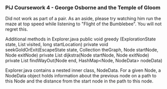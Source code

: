 ### PiJ Coursework 4 - George Osborne and the Temple of Gloom
Did not work as part of a pair.
As an aside, please try watching him run the maze at top speed while listening
to "Flight of the Bumblebee". You will not regret this.

Additional methods in Explorer.java
public void greedy (ExplorationState state, List<NodeStatus> visited, long startLocation)
private void seekGoldOrExit(EscapeState state, Collection<Node> theGraph, Node startNode, Node exitNode)
private List<Node> dijkstra(Node startNode, Node exitNode)
private List<Node> findWayOut(Node end, HashMap<Node, NodeData> nodeData)

Explorer.java contains a nested inner class, NodeData. For a given Node, a
NodeData object holds information about the previous node on a path to this Node
and the distance from the start node in the path to this node.
